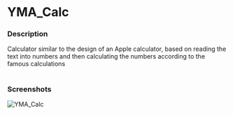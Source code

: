 # YMA_Calc
### Description
Calculator similar to the design of an Apple calculator, based on reading the text into numbers 
and then calculating the numbers according to the famous calculations
#

<h3>Screenshots</h3>

![YMA_Calc](https://user-images.githubusercontent.com/37452782/76019635-1647da80-5f33-11ea-80fa-ed8c505cb711.gif)


#
